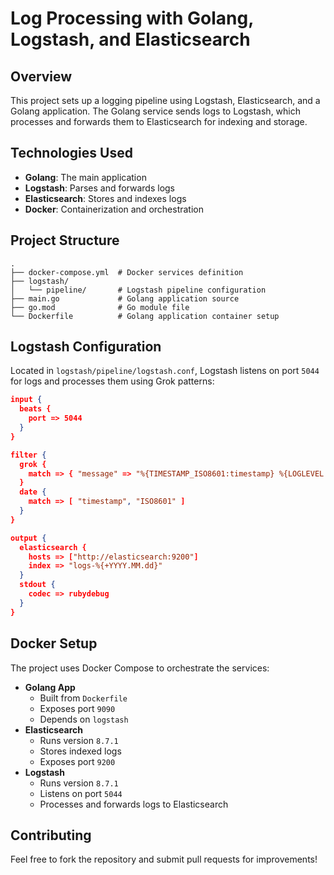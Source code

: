 # Log Processing with Golang, Logstash, and Elasticsearch

## Overview
This project sets up a logging pipeline using Logstash, Elasticsearch, and a Golang application. The Golang service sends logs to Logstash, which processes and forwards them to Elasticsearch for indexing and storage.

## Technologies Used
- **Golang**: The main application
- **Logstash**: Parses and forwards logs
- **Elasticsearch**: Stores and indexes logs
- **Docker**: Containerization and orchestration

## Project Structure
```
.
├── docker-compose.yml  # Docker services definition
├── logstash/
│   └── pipeline/       # Logstash pipeline configuration
├── main.go             # Golang application source
├── go.mod              # Go module file
└── Dockerfile          # Golang application container setup
```

## Logstash Configuration
Located in `logstash/pipeline/logstash.conf`, Logstash listens on port `5044` for logs and processes them using Grok patterns:

```json
input {
  beats {
    port => 5044
  }
}

filter {
  grok {
    match => { "message" => "%{TIMESTAMP_ISO8601:timestamp} %{LOGLEVEL:loglevel} %{GREEDYDATA:message}" }
  }
  date {
    match => [ "timestamp", "ISO8601" ]
  }
}

output {
  elasticsearch {
    hosts => ["http://elasticsearch:9200"]
    index => "logs-%{+YYYY.MM.dd}"
  }
  stdout {
    codec => rubydebug
  }
}
```

## Docker Setup
The project uses Docker Compose to orchestrate the services:

- **Golang App**
  - Built from `Dockerfile`
  - Exposes port `9090`
  - Depends on `logstash`
- **Elasticsearch**
  - Runs version `8.7.1`
  - Stores indexed logs
  - Exposes port `9200`
- **Logstash**
  - Runs version `8.7.1`
  - Listens on port `5044`
  - Processes and forwards logs to Elasticsearch


## Contributing
Feel free to fork the repository and submit pull requests for improvements!


